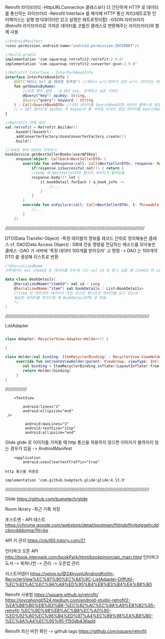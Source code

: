 Retrofit 라이브러리
-HttpURLConnection 클래스보다 더 간단하게 HTTP 로 데이터를 통신하는 라이브러리
-Retrofit Interface 를 해석해 HTTP 통신 처리(레트로핏 인터페이스는 실행 방식데이터만 있고 실행은 레트로핏이함)
-GSON 라이브러리(Retrofit 라이브러리로 가져온 데이터를 코틀린 클래스로 변환해주는 라이브러리)와 함께 사용

```kotlin
//AndroidManifest
<uses-permission android:name="android.permission.INTERNET"/>

//build.gradle
implementation 'com.squareup.retrofit2:retrofit:2.9.0'
implementation 'com.squareup.retrofit2:converter-gson:2.9.0'

//Retrofit Interface - InterParkBookInfo
interface InterParkBookInfo {
    @GET("베이스 Url 을 제외한 뒷부분") //베이스 url(변하지 않은 url) 데이터는 레트로핏 객체 생성 시 설정
    fun getBooksByName(
        //요청 변수 설정 - 내 API key, 검색하고 싶은 키워드
        @Query("key") apiKey: String,
        @Query("query") keyword : String
    ) : Call<SearchBookDTO> //리턴 데이터를 SearchBookDTO 데이터 클래스로 받음
    //-> GET 형식으로 apiKey 와 keyword 를 서버로 보내서 응답 데이터를 SearchBookDTO 로 받음
}

//Retrofit 객체 생성
val retrofit = Retrofit.Builder()
    .baseUrl(baseUrl)
    .addConverterFactory(GsonConverterFactory.create())
    .build()

//서버로 부터 데이터 가져오기
bookService.getBestSellerBooks(userAPIKey)
    .enqueue(object: Callback<BestSellerDTO> {
        override fun onResponse(call: Call<BestSellerDTO>, response: Response<BestSellerDTO>) {
            if(response.isSuccessful.not()) { return }
            //body 에 BestSellerDTO 형식의 데이터가 들어있음
            response.body()?.let {
                it.bookDetail.forEach { a_book_info ->
                    //...
                }
            }
        }
        override fun onFailure(call: Call<BestSellerDTO>, t: Throwable) {
            //...
        }
    })
```

//////////////////////////////////////////////////////////////////////////////////////////


DTO(Data Transfer Object)
-특정 테이블의 정보를 레코드 단위로 정의해놓은 클래스
cf. DAO(Data Access Object) : DB에 전송 명령을 전담하는 메소드를 모아놓은 클래스
-DAO 가 서버에 '특정 데이터 100개를 받아오라' 고 명령 -> DAO 는 100개의 DTO 를 생성해 리스트로 반환

```kotlin
/*@SerializedName
서버에서는 val itemId 로 데이터를 주는데 나는 val id 로 받고 싶을 때 itemId 와 id 를 매핑해주는 어노테이션*/

data class BookDetails(
    @SerializedName("itemId") val id : Long
    @SerializedName("item") val bookDetails : List<BookDetails>
    /*item 은 여러개의 데이터가 모인 리스트 형식으로 데이터를 담고 있는데
    필요한 데이터를 레코드화 해 BookDetailDTO 로 받음
    */
)
```

/////////////////////////////////////////////////////////////////////////////////////////////

ListAdapter

```kotlin

class Adapter: RecyclerView.Adapter<Holder>() {

}

class Holder(val binding: ItemRecyclerBinding) : RecyclerView.ViewHolder(binding.root) {
     override fun onCreateViewHolder(parent: ViewGroup, viewType: Int): Holder {
        val binding = ItemRecyclerBinding.inflate((LayoutInflater.from(parent.context), parent, false))
        return Holder(binding)
     }
}

```





//////////////
``` 텍스트 뷰가 길어저도 라인은 한개만
    <TextView

        android:lines="1"
        android:ellipsize="end"
 />

         android:maxLines="3"
         android:textSize="12sp"
         android:ellipsize="end"
```

Glide
glide 로 이미지를 가져올 때 http 통신을 허용하지 않으면 이미지가 불려지지 않는 경우가 있음
-> AndroidManifest
```
    <application
        android:usesCleartextTraffic="true"

http 통신을 허용함
```

`implementation 'com.github.bumptech.glide:glide:4.13.0'`


/////////////////////////////////////////////////////////////////////////////////////////////

Glide
https://github.com/bumptech/glide


Room library
-최근 기록 저장

포스트맨 - API 테스트
https://chrome.google.com/webstore/detail/postman/fhbjgbiflinjbdggehcddcbncdddomop?hl=ko

API 키 관리
https://otu165.tistory.com/21

인터파크 오픈 API
http://book.interpark.com/bookPark/html/bookpinion/api_main.html
인터파크 도서 -> 북피니언 -> 관리 -> 오픈업 관리

리스트어댑터
https://velog.io/@24hyunji/AndroidKotlin-RecyclerView%EC%97%90%EC%84%9C-ListAdapter-DiffUtil-%EC%82%AC%EC%9A%A9%ED%95%B4%EB%B3%B4%EA%B8%B0


Retrofit 사용법
https://square.github.io/retrofit/
https://joycehong0524.medium.com/android-studio-retrofit2-%EA%B8%B0%EB%B3%B8-%EC%82%AC%EC%9A%A9%EB%B2%95-retrofit-%EC%9D%98%EB%AC%B8%EC%A0%90-%ED%92%80%EC%96%B4%ED%97%A4%EC%B9%98%EA%B8%B0-%EC%8A%A4%EC%95%95-f150db436add

Retrofit 최신 버전 확인 -> github tags
https://github.com/square/retrofit